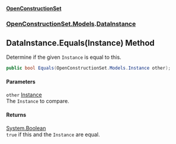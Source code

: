 #### [OpenConstructionSet](index.md 'index')
### [OpenConstructionSet.Models](index.md#OpenConstructionSet_Models 'OpenConstructionSet.Models').[DataInstance](Q639LdTdLKV33AGqgr4Bkw.md 'OpenConstructionSet.Models.DataInstance')
## DataInstance.Equals(Instance) Method
Determine if the given `Instance` is equal to this.  
```csharp
public bool Equals(OpenConstructionSet.Models.Instance other);
```
#### Parameters
<a name='OpenConstructionSet_Models_DataInstance_Equals(OpenConstructionSet_Models_Instance)_other'></a>
`other` [Instance](NhOPiCtebmQnk5Ll2Sv0og.md 'OpenConstructionSet.Models.Instance')  
The `Instance` to compare.
  
#### Returns
[System.Boolean](https://docs.microsoft.com/en-us/dotnet/api/System.Boolean 'System.Boolean')  
`true` if this and the `Instance` are equal.
